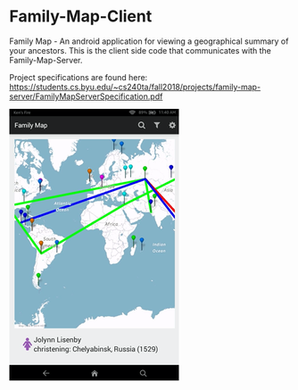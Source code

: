 # Family-Map-Client
Family Map - An android application for viewing a geographical summary of your ancestors. This is the client side code that communicates with the Family-Map-Server.

Project specifications are found here: https://students.cs.byu.edu/~cs240ta/fall2018/projects/family-map-server/FamilyMapServerSpecification.pdf

![Family Map](https://github.com/Clotonervo/Family-Map-Client/blob/master/Picture1.png?raw=true)
